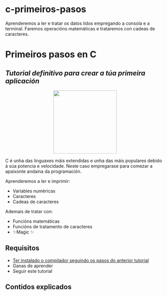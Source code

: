 # c-primeiros-pasos
Aprenderemos a ler e tratar os datos lidos empregando a consola e a terminal. Faremos operacións matemáticas e trataremos con cadeas de caracteres.
# Primeiros pasos en C
## _Tutorial definitivo para crear a túa primeira aplicación_

<p align="center"> <img width="200" height="200" src="https://avatars.githubusercontent.com/u/87182741?v=4"> </p>

C é unha das linguaxes máis extendidas e unha das máis populares debido á súa 
potencia e velocidade. Neste caso empregarase para comezar a apaixonte andaina 
da programación.

Aprenderemos a ler e imprimir:
- Variables numéricas
- Caracteres
- Cadeas de caracteres

Ademais de tratar con:
- Funcións matemáticas
- Funcións de tratamento de caracteres
- ✨Magic ✨

## Requisitos

- [Ter instalado o compilador seguindo os pasos do anterior tutorial](https://github.com/HackingAllYT/configure-c-compiler "Curso previo")
- Ganas de aprender
- Seguir este tutorial

## Contidos explicados

